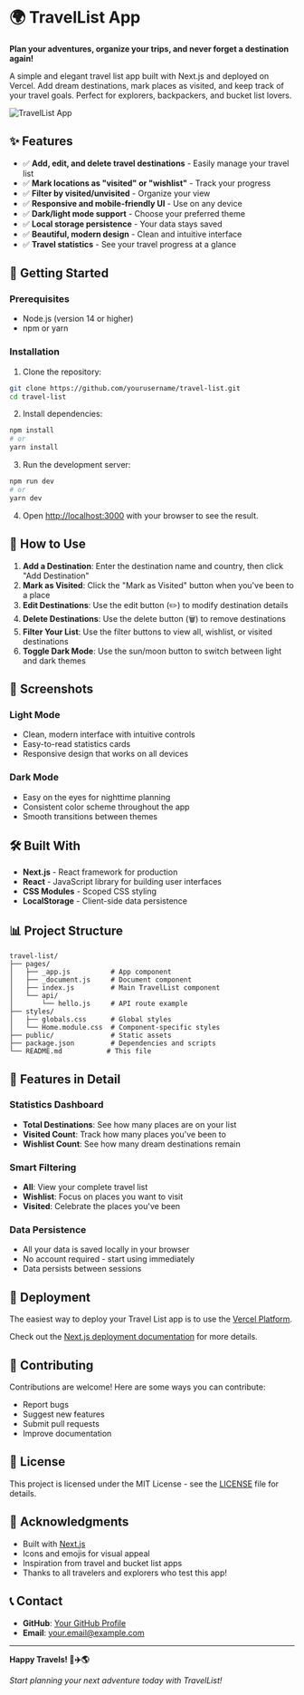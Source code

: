 # 🌍 TravelList App

**Plan your adventures, organize your trips, and never forget a destination again!**

A simple and elegant travel list app built with Next.js and deployed on Vercel. Add dream destinations, mark places as visited, and keep track of your travel goals. Perfect for explorers, backpackers, and bucket list lovers.

![TravelList App](https://images.unsplash.com/photo-1488646953014-85cb44e25828?ixlib=rb-4.0.3&ixid=M3wxMjA3fDB8MHxwaG90by1wYWdlfHx8fGVufDB8fHx8fA%3D%3D&auto=format&fit=crop&w=1000&q=80)

## ✨ Features

- ✅ **Add, edit, and delete travel destinations** - Easily manage your travel list
- ✅ **Mark locations as "visited" or "wishlist"** - Track your progress
- ✅ **Filter by visited/unvisited** - Organize your view
- ✅ **Responsive and mobile-friendly UI** - Use on any device
- ✅ **Dark/light mode support** - Choose your preferred theme
- ✅ **Local storage persistence** - Your data stays saved
- ✅ **Beautiful, modern design** - Clean and intuitive interface
- ✅ **Travel statistics** - See your travel progress at a glance

## 🚀 Getting Started

### Prerequisites

- Node.js (version 14 or higher)
- npm or yarn

### Installation

1. Clone the repository:
```bash
git clone https://github.com/yourusername/travel-list.git
cd travel-list
```

2. Install dependencies:
```bash
npm install
# or
yarn install
```

3. Run the development server:
```bash
npm run dev
# or
yarn dev
```

4. Open [http://localhost:3000](http://localhost:3000) with your browser to see the result.

## 🎯 How to Use

1. **Add a Destination**: Enter the destination name and country, then click "Add Destination"
2. **Mark as Visited**: Click the "Mark as Visited" button when you've been to a place
3. **Edit Destinations**: Use the edit button (✏️) to modify destination details
4. **Delete Destinations**: Use the delete button (🗑️) to remove destinations
5. **Filter Your List**: Use the filter buttons to view all, wishlist, or visited destinations
6. **Toggle Dark Mode**: Use the sun/moon button to switch between light and dark themes

## 📱 Screenshots

### Light Mode
- Clean, modern interface with intuitive controls
- Easy-to-read statistics cards
- Responsive design that works on all devices

### Dark Mode
- Easy on the eyes for nighttime planning
- Consistent color scheme throughout the app
- Smooth transitions between themes

## 🛠️ Built With

- **Next.js** - React framework for production
- **React** - JavaScript library for building user interfaces
- **CSS Modules** - Scoped CSS styling
- **LocalStorage** - Client-side data persistence

## 📊 Project Structure

```
travel-list/
├── pages/
│   ├── _app.js          # App component
│   ├── _document.js     # Document component
│   ├── index.js         # Main TravelList component
│   └── api/
│       └── hello.js     # API route example
├── styles/
│   ├── globals.css      # Global styles
│   └── Home.module.css  # Component-specific styles
├── public/              # Static assets
├── package.json         # Dependencies and scripts
└── README.md           # This file
```

## 🎨 Features in Detail

### Statistics Dashboard
- **Total Destinations**: See how many places are on your list
- **Visited Count**: Track how many places you've been to
- **Wishlist Count**: See how many dream destinations remain

### Smart Filtering
- **All**: View your complete travel list
- **Wishlist**: Focus on places you want to visit
- **Visited**: Celebrate the places you've been

### Data Persistence
- All your data is saved locally in your browser
- No account required - start using immediately
- Data persists between sessions

## 🚀 Deployment

The easiest way to deploy your Travel List app is to use the [Vercel Platform](https://vercel.com/new?utm_medium=default-template&filter=next.js&utm_source=create-next-app&utm_campaign=create-next-app-readme).

Check out the [Next.js deployment documentation](https://nextjs.org/docs/deployment) for more details.

## 🤝 Contributing

Contributions are welcome! Here are some ways you can contribute:

- Report bugs
- Suggest new features
- Submit pull requests
- Improve documentation

## 📝 License

This project is licensed under the MIT License - see the [LICENSE](LICENSE) file for details.

## 🌟 Acknowledgments

- Built with [Next.js](https://nextjs.org/)
- Icons and emojis for visual appeal
- Inspiration from travel and bucket list apps
- Thanks to all travelers and explorers who test this app!

## 📞 Contact

- **GitHub**: [Your GitHub Profile](https://github.com/yourusername)
- **Email**: your.email@example.com

---

**Happy Travels! 🛫✈️🌎**

*Start planning your next adventure today with TravelList!*
